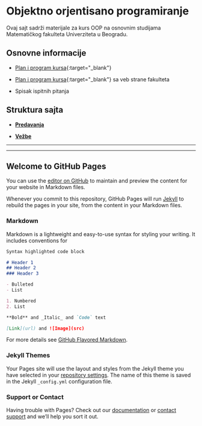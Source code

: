 # Objektno orjentisano programiranje

Ovaj sajt sadrži materijale za kurs OOP na osnovnim studijama Matematičkog fakulteta Univerziteta u Beogradu.

## Osnovne informacije

* [Plan i program kursa](/info/P102_-_Objektno_orijentisano_programiranje.pdf){:target="_blank"} 

* [Plan i program kursa](http://www.math.rs/files/P102_-_Objektno_orijentisano_programiranje.pdf){:target="_blank"} sa veb strane fakulteta

* Spisak ispitnih pitanja

## Struktura sajta

* **[Predavanja](/predavanja/README.md)**

* **[Vežbe](/vezbe/README.md)**

---
---

## Welcome to GitHub Pages

You can use the [editor on GitHub](https://github.com/MatfRS2/RS2/edit/master/README.md) to maintain and preview the content for your website in Markdown files.

Whenever you commit to this repository, GitHub Pages will run [Jekyll](https://jekyllrb.com/) to rebuild the pages in your site, from the content in your Markdown files.

### Markdown

Markdown is a lightweight and easy-to-use syntax for styling your writing. It includes conventions for

```markdown
Syntax highlighted code block

# Header 1
## Header 2
### Header 3

- Bulleted
- List

1. Numbered
2. List

**Bold** and _Italic_ and `Code` text

[Link](url) and ![Image](src)
```

For more details see [GitHub Flavored Markdown](https://guides.github.com/features/mastering-markdown/).

### Jekyll Themes

Your Pages site will use the layout and styles from the Jekyll theme you have selected in your [repository settings](https://github.com/MatfRS2/RS2/settings). The name of this theme is saved in the Jekyll `_config.yml` configuration file.

### Support or Contact

Having trouble with Pages? Check out our [documentation](https://help.github.com/categories/github-pages-basics/) or [contact support](https://github.com/contact) and we’ll help you sort it out.
